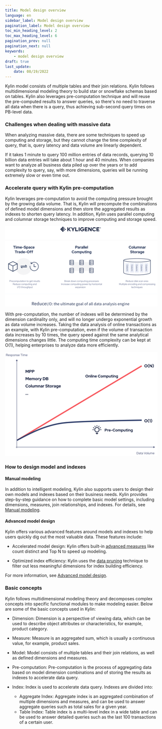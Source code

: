 ```yaml
---
title: Model design overview
language: en
sidebar_label: Model design overview
pagination_label: Model design overview
toc_min_heading_level: 2
toc_max_heading_level: 6
pagination_prev: null
pagination_next: null
keywords:
    - model design overview
draft: true
last_update:
    date: 08/19/2022
---
```



Kylin model consists of multiple tables and their join relations. Kylin follows multidimensional modeling theory to build star or snowflake schemas based on tables. Kylin also leverages pre-computation technique and will reuse the pre-computed results to answer queries, so there's no need to traverse all data when there is a query, thus achieving sub-second query times on PB-level data.

### Challenges when dealing with massive data

When analyzing massive data, there are some techniques to speed up computing and storage, but they cannot change the time complexity of query, that is, query latency and data volume are linearly dependent. 

If it takes 1 minute to query 100 million entries of data records, querying 10 billion data entries will take about 1 hour and 40 minutes. When companies want to analyze all business data piled up over the years or to add complexity to query, say, with more dimensions, queries will be running extremely slow or even time out. 

### Accelerate query with Kylin pre-computation

Kylin leverages pre-computation to avoid the computing pressure brought by the growing data volume. That is, Kylin will precompute the combinations of defined model dimensions and then store the aggregated results as indexes to shorten query latency. In addition, Kylin uses parallel computing and columnar storage techniques to improve computing and storage speed.  

![](../images/reduceio.png)

With pre-computation, the number of indexes will be determined by the dimension cardinality only, and will no longer undergo exponential growth as data volume increases. Taking the data analysis of online transactions as an example, with Kylin pre-computation, even if the volume of transaction data increases by 10 times, the query speed against the same analytical dimensions changes little. The computing time complexity can be kept at O(1), helping enterprises to analyze data more efficiently. 

![](../images/responsetime_datavolume.png)

### How to design model and indexes

#### Manual modeling 

In addition to intelligent modeling, Kylin also supports users to design their own models and indexes based on their business needs. Kylin provides step-by-step guidance on how to complete basic model settings, including dimensions, measures, join relationships, and indexes. For details, see [Manual modeling](../../model/manual_modeling.en.md). 

#### Advanced model design

Kylin offers various advanced features around models and indexes to help users quickly dig out the most valuable data. These features include: 

- Accelerated model design: Kylin offers built-in [advanced measures](measure_design/intro.md) like count distinct and Top N to speed up modeling.  

- Optimized index efficiency: Kylin uses the [data pruning](aggregation_group.md) technique to filter out less meaningful dimensions for index building efficiency. 

For more information, see [Advanced model design](intro.md). 

### Basic concepts 

Kylin follows multidimensional modeling theory and decomposes complex concepts into specific functional modules to make modeling easier. Below are some of the basic concepts used in Kylin: 

- Dimension: Dimension is a perspective of viewing data, which can be used to describe object attributes or characteristics, for example, product category.

- Measure: Measure is an aggregated sum, which is usually a continuous value, for example, product sales. 

- Model: Model consists of multiple tables and their join relations, as well as defined dimensions and measures.

- Pre-computation: Pre-computation is the process of aggregating data based on model dimension combinations and of storing the results as indexes to accelerate data query.

- Index: Index is used to accelerate data query. Indexes are divided into:
  - Aggregate Index: Aggregate index is an aggregated combination of multiple dimensions and measures, and can be used to answer aggregate queries such as total sales for a given year.
  - Table Index: Table index is a multi-level index in a wide table and can be used to answer detailed queries such as the last 100 transactions of a certain user. 
